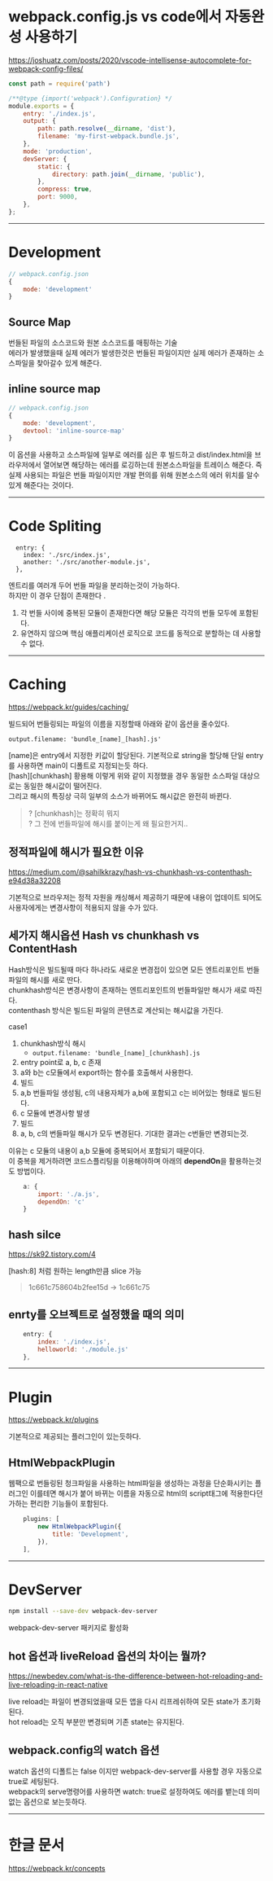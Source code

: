 
# webpack.config.js vs code에서 자동완성 사용하기  
https://joshuatz.com/posts/2020/vscode-intellisense-autocomplete-for-webpack-config-files/  

```javascript
const path = require('path')

/**@type {import('webpack').Configuration} */
module.exports = {
    entry: './index.js',
    output: {
        path: path.resolve(__dirname, 'dist'),
        filename: 'my-first-webpack.bundle.js',
    },
    mode: 'production',
    devServer: {
        static: {
            directory: path.join(__dirname, 'public'),
        },
        compress: true,
        port: 9000,
    },
};
```
  
---
  
# Development
```javascript
// webpack.config.json
{
    mode: 'development'
}
```

## Source Map 
번들된 파일의 소스코드와 원본 소스코드를 매핑하는 기술  
에러가 발생했을때 실제 에러가 발생한것은 번들된 파일이지만 실제 에러가 존재하는 소스파일을 찾아갈수 있게 해준다. 

## inline source map
```javascript
// webpack.config.json
{
    mode: 'development',
    devtool: 'inline-source-map'
}
```
이 옵션을 사용하고 소스파일에 일부로 에러를 심은 후 빌드하고 dist/index.html을 브라우저에서 열어보면 해당하는 에러를 로깅하는데 원본소스파일을 트레이스 해준다.
즉 실제 사용되는 파일은 번들 파일이지만 개발 편의를 위해 원본소스의 에러 위치를 알수 있게 해준다는 것이다.
  
---

# Code Spliting
```
  entry: {
    index: './src/index.js',
    another: './src/another-module.js',
  },
```
엔트리를 여러개 두어 번들 파일을 분리하는것이 가능하다.  
하지만 이 경우 단점이 존재한다 .

1. 각 번들 사이에 중복된 모듈이 존재한다면 해당 모듈은 각각의 번들 모두에 포함된다.
2. 유연하지 않으며 핵심 애플리케이션 로직으로 코드를 동적으로 분할하는 데 사용할 수 없다.


---
  
# Caching
https://webpack.kr/guides/caching/

빌드되어 번들링되는 파일의 이름을 지정할때 아래와 같이 옵션을 줄수있다.

```
output.filename: 'bundle_[name]_[hash].js' 
```
  
[name]은 entry에서 지정한 키값이 할당된다. 기본적으로 string을 할당해 단일 entry를 사용하면 main이 디폴트로 지정되는듯 하다.  
[hash][chunkhash] 황용해 이렇게 위와 같이 지정했을 경우 동일한 소스파일 대상으로는 동일한 해시값이 떨어진다.  
 그리고 해시의 특징상 극히 일부의 소스가 바뀌어도 해시값은 완전히 바뀐다.  
  
> ? [chunkhash]는 정확히 뭐지  
> ? 그 전에 번들파일에 해시를 붙이는게 왜 필요한거지..
  
## 정적파일에 해시가 필요한 이유
https://medium.com/@sahilkkrazy/hash-vs-chunkhash-vs-contenthash-e94d38a32208  

기본적으로 브라우저는 정적 자원을 캐싱해서 제공하기 때문에 내용이 업데이트 되어도 사용자에게는 변경사항이 적용되지 않을 수가 있다.
  
## 세가지 해시옵션 Hash vs chunkhash vs ContentHash
Hash방식은 빌드될때 마다 하나라도 새로운 변경접이 있으면 모든 엔트리포인트 번들파일의 해시를 새로 딴다.  
chunkhash방식은 변경사항이 존재하는 엔트리포인트의 번들파일만 해시가 새로 따진다.  
contenthash 방식은 빌드된 파일의 콘텐츠로 계산되는 해시값을 가진다. 

case1  
1. chunkhash방식 해시
    - `output.filename: 'bundle_[name]_[chunkhash].js`
1. entry point로 a, b, c 존재
1. a와 b는 c모듈에서 export하는 함수를 호출해서 사용한다.
1. 빌드 
1. a,b 번들파일 생성됨, c의 내용자체가 a,b에 포함되고 c는 비어있는 형태로 빌드된다.
1. c 모듈에 변경사항 발생 
1. 빌드
1. a, b, c의 번들파일 해시가 모두 변경된다. 기대한 결과는 c번들만 변경되는것.
  
이유는 c 모듈의 내용이 a,b 모듈에 중복되어서 포함되기 때문이다.  
이 중복을 제거하려면 코드스플리팅을 이용해야하며
아래의 **dependOn**을 활용하는것도 방법이다.
  
```javascript
    a: {
        import: './a.js',
        dependOn: 'c'
    }
```
  
## hash silce
https://sk92.tistory.com/4

[hash:8] 처럼 원하는 length만큼 slice 가능
> 1c661c758604b2fee15d -> 1c661c75
  
## enrty를 오브젝트로 설정했을 때의 의미
``` javascript
    entry: {
        index: './index.js',
        helloworld: './module.js'
    },
```
  
---
  
# Plugin
https://webpack.kr/plugins  

기본적으로 제공되는 플러그인이 있는듯하다.
  
## HtmlWebpackPlugin
웹팩으로 번들링된 청크파일을 사용하는 html파일을 생성하는 과정을 단순화시키는 플러그인
이를테면 해시가 붙어 바뀌는 이름을 자동으로 html의 script태그에 적용한다던가하는 편리한 기능들이 포함된다.  

``` javascript
    plugins: [
        new HtmlWebpackPlugin({
            title: 'Development',
        }),
    ],
```
  
---  
  
# DevServer
```bash
npm install --save-dev webpack-dev-server
```

webpack-dev-server 패키지로 활성화  

## hot 옵션과 liveReload 옵션의 차이는 뭘까?
https://newbedev.com/what-is-the-difference-between-hot-reloading-and-live-reloading-in-react-native  
  
live reload는 파일이 변경되었을때 모든 앱을 다시 리프레쉬하여 모든 state가 초기화된다.  
hot reload는 오직 부분만 변경되며 기존 state는 유지된다.

## webpack.config의 watch 옵션
watch 옵션의 디폴트는 false 이지만 webpack-dev-server를 사용할 경우 자동으로 true로 세팅된다.  
webpack의 serve명령어를 사용하면 watch: true로 설정하여도 에러를 뱉는데 의미없는 옵션으로 보는듯하다.
  
---
  
# 한글 문서  
https://webpack.kr/concepts  
